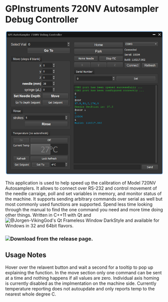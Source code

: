 # GPInstruments 720NV Autosampler Debug Controller
![screenshot.png](screenshot.png)

This application is used to help speed up the calibration of Model 720NV Autosamplers. It allows to connect over RS-232 and control movement of the needle carraige, poll and set variables in memory, and monitor status of the machine. It supports sending arbitrary commands over serial as well but most commonly used functions are supported. Spend less time looking through the manual to find the one command you need and more time doing other things. Written in C++11 with Qt and ![@Jorgen-VikingGod's Qt Frameless Window DarkStyle](https://github.com/Jorgen-VikingGod/Qt-Frameless-Window-DarkStyle) and available for Windows in 32 and 64bit flavors. 

### ![Download from the release page.](https://github.com/amoose136/GPIController/releases)

## Usage Notes

Hover over the relavent button and wait a second for a tooltip to pop up explaining the function. In the move section only one command can be sent at a time and nothing happens if all values are zero. Individual axis homing is currently disabled as the implmentation on the machine side. Currently temperature reporting does not autoupdate and only reports temp to the nearest whole degree C.